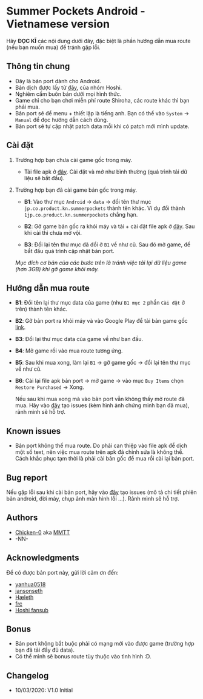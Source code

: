 # Summer Pockets Android - Vietnamese version
Hãy **ĐỌC KĨ** các nội dung dưới đây, đặc biệt là phần hướng dẫn mua route (nếu bạn muốn mua) để tránh gặp lỗi.

## Thông tin chung
- Đây là bản port dành cho Android.
- Bản dịch được lấy từ [đây](http://www.hoshivsub.com/2018/12/summer-pockets.html), của nhóm Hoshi.
- Nghiêm cấm buôn bán dưới mọi hình thức. 
- Game chỉ cho bạn chơi miễn phí route Shiroha, các route khác thì bạn phải mua.
- Bản port sẽ để menu + thiết lập là tiếng anh. Bạn có thể vào `System` -> `Manual` để đọc hướng dẫn cách dùng.
- Bản port sẽ tự cập nhật patch data mỗi khi có patch mới mình update.

## Cài đặt
1. Trường hợp bạn chưa cài game gốc trong máy.
	- Tải file apk ở [đây](https://github.com/Chicken-0/spm/raw/master/patch_data/sp_vi_v1.0.apk). Cài đặt và mở như bình thường (quá trình tải dữ liệu sẽ bắt đầu).

2. Trường hợp bạn đã cài game bản gốc trong máy.
	- **B1**: Vào thư mục `Android` -> `data` -> đổi tên thư mục `jp.co.product.kn.summerpockets` thành tên khác.
	Ví dụ đổi thành `1jp.co.product.kn.summerpockets` chẳng hạn.
	
	- **B2**: Gỡ game bản gốc ra khỏi máy và tải + cài đặt file apk ở [đây](https://github.com/Chicken-0/spm/raw/master/patch_data/sp_vi_v1.0.apk). Sau khi cài thì chưa mở vội.
	- **B3**: Đổi lại tên thư mục đã đổi ở `B1` về như cũ. Sau đó mở game, để bắt đầu quá trình cập nhật bản port.
	
	*Mục đích cơ bản của các bước trên là tránh việc tải lại dữ liệu game (hơn 3GB) khi gỡ game khỏi máy.*

## Hướng dẫn mua route
- **B1**: Đổi tên lại thư mục data của game (như `B1 mục 2` phần `Cài đặt` ở trên) thành tên khác.
- **B2**: Gỡ bản port ra khỏi máy và vào Google Play để tải bản game gốc [link](https://play.google.com/store/apps/details?id=jp.co.product.kn.summerpockets&hl=en_US).
- **B3**: Đổi lại thư mục data của game về như ban đầu.
- **B4**: Mở game rồi vào mua route tương ứng.
- **B5**: Sau khi mua xong, làm lại `B1` -> gỡ game gốc -> đổi lại tên thư mục về như cũ.
- **B6**: Cài lại file apk bản port -> mở game -> vào mục `Buy Items` chọn `Restore Purchased` -> Xong.

	Nếu sau khi mua xong mà vào bản port vẫn không thấy mở route đã mua. Hãy vào [đây](https://github.com/Chicken-0/spm/issues/new/choose) tạo issues (kèm hình ảnh chứng minh bạn đã mua), rảnh mình sẽ hỗ trợ.

## Known issues
- Bản port không thể mua route. Do phải can thiệp vào file apk để dịch một số text, nên việc mua route trên apk đã chỉnh sửa là không thể. Cách khắc phục tạm thời là phải cài bản gốc để mua rồi cài lại bản port.

## Bug report
Nếu gặp lỗi sau khi cài bản port, hãy vào [đây](https://github.com/Chicken-0/spm/issues/new/choose) tạo issues (mô tả chi tiết phiên bản android, đời máy, chụp ảnh màn hình lỗi ...). Rảnh mình sẽ hỗ trợ.

## Authors
- [Chicken-0](https://github.com/Chicken-0) aka [MMTT](https://www.youtube.com/channel/UCO-9qmimXDA8PGJiQWtd0wQ)
- -NN-

## Acknowledgments
Để có được bản port này, gửi lời cảm ơn đến:
- [yanhua0518](https://github.com/yanhua0518)
- [jansonseth](https://github.com/jansonseth)
- [Hæleth](http://dev.haeleth.net/index.shtml)
- [frc](https://forums.fuwanovel.net/profile/18910-frc_/)
- [Hoshi fansub](http://www.hoshivsub.com)

## Bonus
- Bản port không bắt buộc phải có mạng mới vào được game (trường hợp bạn đã tải đầy đủ data).
- Có thể mình sẽ bonus route tùy thuộc vào tình hình :D.

## Changelog
- 10/03/2020: V1.0 Initial